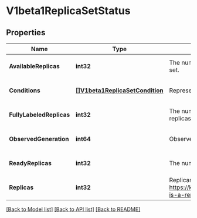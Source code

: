 # V1beta1ReplicaSetStatus

## Properties
Name | Type | Description | Notes
------------ | ------------- | ------------- | -------------
**AvailableReplicas** | **int32** | The number of available replicas (ready for at least minReadySeconds) for this replica set. | [optional] [default to null]
**Conditions** | [**[]V1beta1ReplicaSetCondition**](v1beta1.ReplicaSetCondition.md) | Represents the latest available observations of a replica set&#39;s current state. | [optional] [default to null]
**FullyLabeledReplicas** | **int32** | The number of pods that have labels matching the labels of the pod template of the replicaset. | [optional] [default to null]
**ObservedGeneration** | **int64** | ObservedGeneration reflects the generation of the most recently observed ReplicaSet. | [optional] [default to null]
**ReadyReplicas** | **int32** | The number of ready replicas for this replica set. | [optional] [default to null]
**Replicas** | **int32** | Replicas is the most recently oberved number of replicas. More info: https://kubernetes.io/docs/concepts/workloads/controllers/replicationcontroller/#what-is-a-replicationcontroller | [default to null]

[[Back to Model list]](../README.md#documentation-for-models) [[Back to API list]](../README.md#documentation-for-api-endpoints) [[Back to README]](../README.md)


